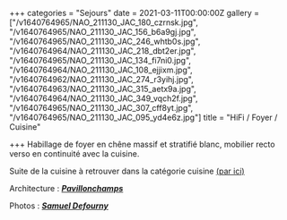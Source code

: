 +++
categories = "Sejours"
date = 2021-03-11T00:00:00Z
gallery = ["/v1640764965/NAO_211130_JAC_180_czrnsk.jpg", "/v1640764965/NAO_211130_JAC_156_b6a9gj.jpg", "/v1640764965/NAO_211130_JAC_246_whtb0s.jpg", "/v1640764964/NAO_211130_JAC_218_dbt2er.jpg", "/v1640764965/NAO_211130_JAC_134_fi7ni0.jpg", "/v1640764964/NAO_211130_JAC_108_ejjixm.jpg", "/v1640764962/NAO_211130_JAC_274_r3yihj.jpg", "/v1640764963/NAO_211130_JAC_315_aetx9a.jpg", "/v1640764964/NAO_211130_JAC_349_vqch2f.jpg", "/v1640764965/NAO_211130_JAC_307_cff8yt.jpg", "/v1640764965/NAO_211130_JAC_095_yd4e6z.jpg"]
title = "HiFi / Foyer / Cuisine"

+++
Habillage de foyer en chêne massif et stratifié blanc, mobilier recto verso en continuité avec la cuisine.

Suite de la cuisine à retrouver dans la catégorie cuisine [(par ici)](https://www.naos-atelier.be/creations/cuisines/ "Link")

Architecture : [**_Pavillonchamps_**](https://www.pavillonchamps.be/ "Link")

Photos : [**_Samuel Defourny_**](https://www.smdf.be/ "Link")